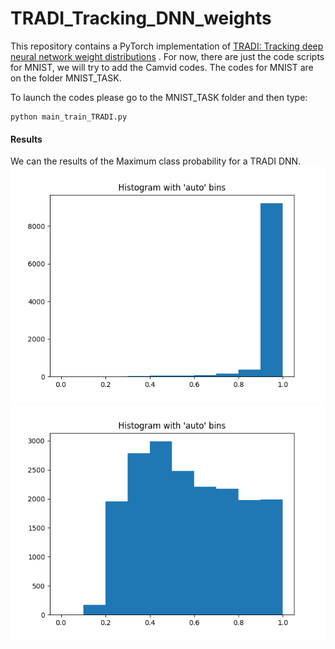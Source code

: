 # TRADI_Tracking_DNN_weights

This repository contains a PyTorch implementation of [TRADI: Tracking deep neural network weight distributions](https://arxiv.org/abs/1912.11316) .
For now, there are just the code scripts for MNIST, we will try to add the Camvid codes.
The codes for MNIST are on the folder MNIST_TASK. 

To launch the codes please go to the MNIST_TASK folder and then type:
 
    
    python main_train_TRADI.py 
    


#### Results 
We can the results of the Maximum class probability for a TRADI DNN.  
![TRADI results on MNIST](./MNIST_TASK/Histogram_MNIST.png)
![TRADIresults on notMNIST](./MNIST_TASK/Histogram_NOT_MNIST_tradi.png)
